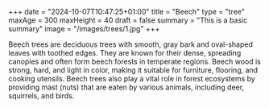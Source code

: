 +++
date = "2024-10-07T10:47:25+01:00"
title = "Beech"
type = "tree"
maxAge = 300
maxHeight = 40
draft = false
summary = "This is a basic summary" 
image = "/images/trees/1.jpg"
+++

Beech trees are deciduous trees with smooth, gray bark and oval-shaped leaves with toothed edges. They are known for their dense, spreading canopies and often form beech forests in temperate regions. Beech wood is strong, hard, and light in color, making it suitable for furniture, flooring, and cooking utensils. Beech trees also play a vital role in forest ecosystems by providing mast (nuts) that are eaten by various animals, including deer, squirrels, and birds.
